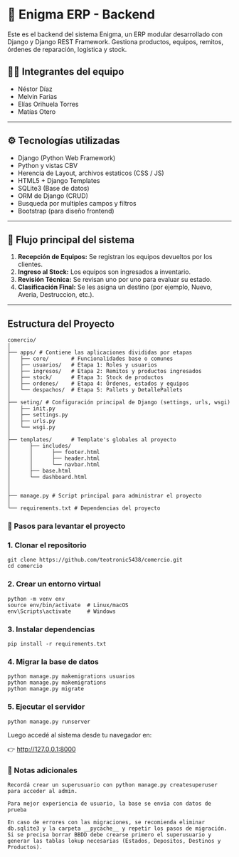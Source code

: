 # 🧠 Enigma ERP - Backend

Este es el backend del sistema Enigma, un ERP modular desarrollado con Django y Django REST Framework. Gestiona productos, equipos, remitos, órdenes de reparación, logística y stock.

## 👨‍💻 Integrantes del equipo

- Néstor Díaz  
- Melvin Farias
- Elías Orihuela Torres  
- Matías Otero

---

## ⚙️ Tecnologías utilizadas

- Django (Python Web Framework)
- Python y vistas CBV
- Herencia de Layout, archivos estaticos (CSS / JS)
- HTML5 + Django Templates
- SQLite3 (Base de datos)
- ORM de Django (CRUD)
- Busqueda por multiples campos y filtros
- Bootstrap (para diseño frontend)
---

## 🔄 Flujo principal del sistema

1. **Recepción de Equipos:** Se registran los equipos devueltos por los clientes.
2. **Ingreso al Stock:** Los equipos son ingresados a inventario.
3. **Revisión Técnica:** Se revisan uno por uno para evaluar su estado.
4. **Clasificación Final:** Se les asigna un destino (por ejemplo, Nuevo, Averia, Destruccion, etc.).

---


## Estructura del Proyecto

    comercio/
    │
    ├── apps/ # Contiene las aplicaciones divididas por etapas
    │   ├── core/       # Funcionalidades base o comunes
    │   ├── usuarios/   # Etapa 1: Roles y usuarios
    │   ├── ingresos/   # Etapa 2: Remitos y productos ingresados
    │   ├── stock/      # Etapa 3: Stock de productos
    │   ├── ordenes/    # Etapa 4: Órdenes, estados y equipos
    │   └── despachos/  # Etapa 5: Pallets y DetallePallets
    │
    ├── seting/ # Configuración principal de Django (settings, urls, wsgi)
    │   ├── init.py
    │   ├── settings.py
    │   ├── urls.py
    │   └── wsgi.py
    │
    ├── templates/      # Template's globales al proyecto
    │      ├── includes/
    │      │      ├── footer.html
    │      │      ├── header.html
    │      │      └── navbar.html
    │      ├── base.html
    │      └── dashboard.html
    │
    │
    ├── manage.py # Script principal para administrar el proyecto
    │
    └── requirements.txt # Dependencias del proyecto


###  🚀 Pasos para levantar el proyecto

###  1. Clonar el repositorio

    git clone https://github.com/teotronic5438/comercio.git
    cd comercio

### 2. Crear un entorno virtual

    python -m venv env
    source env/bin/activate  # Linux/macOS
    env\Scripts\activate     # Windows

### 3. Instalar dependencias

    pip install -r requirements.txt

### 4. Migrar la base de datos

    python manage.py makemigrations usuarios
    python manage.py makemigrations
    python manage.py migrate

### 5. Ejecutar el servidor

    python manage.py runserver

Luego accedé al sistema desde tu navegador en:

👉 http://127.0.0.1:8000

### 📌 Notas adicionales

    Recordá crear un superusuario con python manage.py createsuperuser para acceder al admin.

    Para mejor experiencia de usuario, la base se envia con datos de prueba

    En caso de errores con las migraciones, se recomienda eliminar db.sqlite3 y la carpeta __pycache__ y repetir los pasos de migración. 
    Si se precisa borrar BBDD debe crearse primero el superusuario y generar las tablas lokup necesarias (Estados, Depositos, Destinos y Productos).
